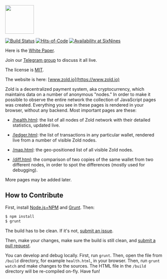 <img src="http://www.zold.io/logo.svg" width="92px" height="92px"/>

[![Build Status](https://travis-ci.org/zold-io/zold.github.io.svg?branch=master)](https://travis-ci.org/zold-io/zold.github.io)
[![Hits-of-Code](https://hitsofcode.com/github/zold-io/zold.github.io)](https://hitsofcode.com/github/zold-io/zold.github.io)
[![Availability at SixNines](https://www.sixnines.io/b/4b53)](https://www.sixnines.io/h/4b53)

Here is the [White Paper](https://papers.zold.io/wp.pdf).

Join our [Telegram group](https://t.me/zold_io) to discuss it all live.

The license is [MIT](https://github.com/yegor256/zold/blob/master/LICENSE.txt).

The website is here: [www.zold.io](https://www.zold.io)

Zold is a decentralized payment system, aka cryptocurrency, which
maintains data on a number of anonymous "nodes." In order to make it
possible to observe the entire network the collection of JavaScript
pages was created. Everything you see in these pages is rendered
in your browser, without any backend. Most important pages are these:

  * [/health.html](http://www.zold.io/health.html): the list of all nodes of Zold network
    with their detailed statistics, updated live.

  * [/ledger.html](http://www.zold.io/ledger.html): the list of transactions
    in any particular wallet, rendered live from a number of visible Zold nodes.

  * [/map.html](http://www.zold.io/map.html): the geo-positioned list
    of all visible Zold nodes.

  * [/diff.html](http://www.zold.io/diff.html): the comparison of two
    copies of the same wallet from two different nodes, in order to
    spot the differences (mostly used for debugging).

More pages may be added later.

## How to Contribute

First, install
[Node.js+NPM](https://docs.npmjs.com/downloading-and-installing-node-js-and-npm) and
[Grunt](https://www.ruby-lang.org/en/documentation/installation/).
Then:

```bash
$ npm install
$ grunt
```

The build has to be clean. If it's not, [submit an issue](https://github.com/zold-io/zold.github.io/issues).

Then, make your changes, make sure the build is still clean,
and [submit a pull request](https://www.yegor256.com/2014/04/15/github-guidelines.html).

You can develop and debug locally. First, run `grunt`. Then, open
the file from `/build` directory, for example `health.html`, in your browser.
Then, run `grunt watch` and make changes to the sources. The HTML file in
the `/build` directory will be re-compiled on-fly. Have fun!
